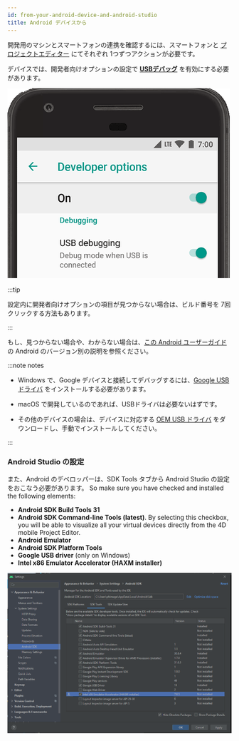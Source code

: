 ```yaml
---
id: from-your-android-device-and-android-studio
title: Android デバイスから
---
```



開発用のマシンとスマートフォンの連携を確認するには、スマートフォンと [プロジェクトエディター](from-project-editor.md) にてそれぞれ 1つずつアクションが必要です。

デバイスでは、開発者向けオプションの設定で [**USBデバッグ**](https://developer.android.com/studio/debug/dev-options#enable) を有効にする必要があります。

![dev-options](img/dev-options-debug_2x.png)

:::tip

設定内に開発者向けオプションの項目が見つからない場合は、ビルド番号を 7回クリックする方法もあります。

:::

もし、見つからない場合や、わからない場合は、[この Android ユーザーガイド](https://developer.android.com/studio/debug/dev-options) の Android のバージョン別の説明を参照ください。

:::note notes

- Windows で、Google デバイスと接続してデバッグするには、[Google USB ドライバ](https://developer.android.com/studio/run/win-usb) をインストールする必要があります。

- macOS で開発しているのであれば、USBドライバは必要ないはずです。

- その他のデバイスの場合は、デバイスに対応する [OEM USB ドライバ](https://developer.android.com/studio/run/oem-usb) をダウンロードし、手動でインストールしてください。

:::


### Android Studio の設定

また、Android のデベロッパーは、SDK Tools タブから Android Studio の設定をおこなう必要があります。 So make sure you have checked and installed the following elements:

- **Android SDK Build Tools 31**
- **Android SDK Command-line Tools (latest)**. By selecting this checkbox, you will be able to visualize all your virtual devices directly from the 4D mobile Project Editor.
- **Android Emulator**
- **Android SDK Platform Tools**
- **Google USB driver** (only on Windows)
- **Intel x86 Emulator Accelerator (HAXM installer)**

![Android-Studio-Settings](img/AndroidCaptureSetting.png)
